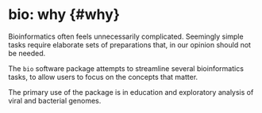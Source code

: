 # bio: why {#why}

Bioinformatics often feels unnecessarily complicated. Seemingly simple tasks require elaborate sets 
of preparations that, in our opinion should not be needed. 

The `bio` software package attempts to streamline several bioinformatics tasks, 
to allow users to focus on the concepts that matter.

The primary use of the package is in education and exploratory analysis of viral and bacterial genomes. 

